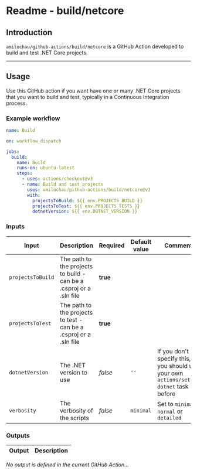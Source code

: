 # Readme - build/netcore

## Introduction

`amilochau/github-actions/build/netcore` is a GitHub Action developed to build and test .NET Core projects.

---

## Usage

Use this GitHub action if you want have one or many .NET Core projects that you want to build and test, typically in a Continuous Integration process.

### Example workflow

```yaml
name: Build

on: workflow_dispatch

jobs:
  build:
    name: Build
    runs-on: ubuntu-latest
    steps:
      - uses: actions/checkout@v3
      - name: Build and test projects
        uses: amilochau/github-actions/build/netcore@v3
        with:
          projectsToBuild: ${{ env.PROJECTS_BUILD }}
          projectsToTest: ${{ env.PROJECTS_TESTS }}
          dotnetVersion: ${{ env.DOTNET_VERSION }}
```

### Inputs

| Input | Description | Required | Default value | Comment |
| ----- | ----------- | -------- | ------------- | ------- |
| `projectsToBuild` | The path to the projects to build - can be a .csproj or a .sln file | **true** |
| `projectsToTest` | The path to the projects to test - can be a .csproj or a .sln file | **true** |
| `dotnetVersion` | The .NET version to use | *false* | `''` | If you don't specify this, you should use your own `actions/setup-dotnet` task before |
| `verbosity` | The verbosity of the scripts | *false* | `minimal` | Set to `minimal`, `normal` or `detailed` |

### Outputs

| Output | Description |
| ------ | ----------- |

*No output is defined in the current GitHub Action...*
